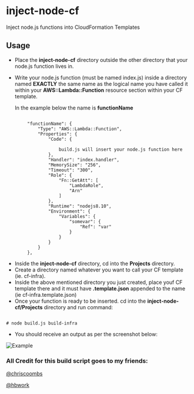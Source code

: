 # inject-node-cf
Inject node.js functions into CloudFormation Templates

## Usage

* Place the **inject-node-cf** directory outside the other directory that your node.js function lives in.
* Write your node.js function (must be named index.js) inside a directory named **EXACTLY** the same name as the logical name you have called it within your  **AWS::Lambda::Function** resource section within your CF template. 


    In the example below the name is **functionName**

```

        "functionName": {
            "Type": "AWS::Lambda::Function",
            "Properties": {
                "Code": {
                    
                    build.js will insert your node.js function here
                },
                "Handler": "index.handler",
                "MemorySize": "256",
                "Timeout": "300",
                "Role": {
                    "Fn::GetAtt": [
                        "LambdaRole",
                        "Arn"
                    ]
                },
                "Runtime": "nodejs8.10",
                "Environment": {
                    "Variables": {
                        "somevar": {
                            "Ref": "var"
                        }
                    }
                }
            }
        },

```

* Inside the **inject-node-cf** directory, cd into the **Projects** directory.
* Create a directory named whatever you want to call your CF template (ie. cf-infra).
* Inside the above mentioned directory you just created, place youf CF template there and it must have **.template.json** appended to the name (ie cf-infra.template.json) 
* Once your function is ready to be inserted. cd into the **inject-node-cf/Projects**  directory and run command:

```

# node build.js build-infra

```

* You should receive an output as per the screenshot below:

![Example](https://s3-ap-southeast-2.amazonaws.com/760584908251-public/github_pictures/inject-node-cf.png)


### All Credit for this build script goes to my friends:

[@chriscoombs](https://github.com/chriscoombs)

[@hbwork](https://github.com/hbwork)

